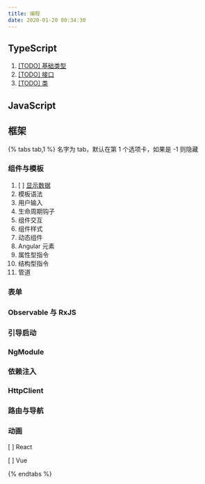 ```yaml
---
title: 编程
date: 2020-01-20 00:34:30
---
```


## TypeScript

1. [[TODO] 基础类型](/post/1e6a6145/)
2. [[TODO] 接口](/post/5951da65/)
3. [[TODO] 类](/post/f281eaca/)

## JavaScript

## 框架

{% tabs tab,1 %} 名字为 tab，默认在第 1 个选项卡，如果是 -1 则隐藏

<!-- tab Angular -->

### 组件与模板

1. [ ] [显示数据](/post/92bfa88f/)
2. 模板语法
3. 用户输入
4. 生命周期钩子
5. 组件交互
6. 组件样式
7. 动态组件
8. Angular 元素
9. 属性型指令
10. 结构型指令
11. 管道

### 表单

### Observable 与 RxJS

### 引导启动

### NgModule

### 依赖注入

### HttpClient

### 路由与导航

### 动画

<!-- endtab -->
<!-- tab React -->
[ ] React
<!-- endtab -->
<!-- tab Vue -->
[ ] Vue
<!-- endtab -->

{% endtabs %}
